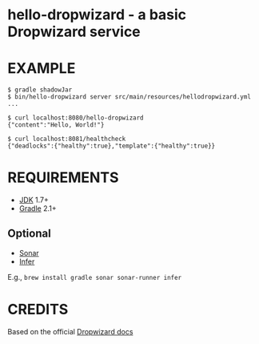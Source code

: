 # hello-dropwizard - a basic Dropwizard service

# EXAMPLE

```
$ gradle shadowJar
$ bin/hello-dropwizard server src/main/resources/hellodropwizard.yml
...

$ curl localhost:8080/hello-dropwizard
{"content":"Hello, World!"}

$ curl localhost:8081/healthcheck
{"deadlocks":{"healthy":true},"template":{"healthy":true}}
```

# REQUIREMENTS

* [JDK](http://www.oracle.com/technetwork/java/javase/downloads/index.html) 1.7+
* [Gradle](http://gradle.org/) 2.1+

## Optional

* [Sonar](http://www.sonarqube.org/)
* [Infer](http://fbinfer.com/)

E.g., `brew install gradle sonar sonar-runner infer`

# CREDITS

Based on the official [Dropwizard docs](http://www.dropwizard.io/0.7.1/docs/getting-started.html)
